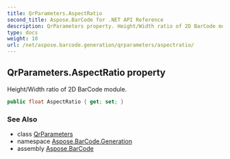 ```yaml
---
title: QrParameters.AspectRatio
second_title: Aspose.BarCode for .NET API Reference
description: QrParameters property. Height/Width ratio of 2D BarCode module
type: docs
weight: 10
url: /net/aspose.barcode.generation/qrparameters/aspectratio/
---
```

## QrParameters.AspectRatio property

Height/Width ratio of 2D BarCode module.

```csharp
public float AspectRatio { get; set; }
```

### See Also

* class [QrParameters](../)
* namespace [Aspose.BarCode.Generation](../../qrparameters/)
* assembly [Aspose.BarCode](../../../)



